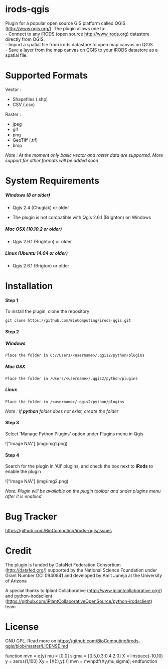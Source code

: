 # irods-qgis
Plugin for a popular open source GIS platform called QGIS (http://www.qgis.org/).  The plugin allows one to:  
	- Connect to any iRODS (open source http://www.irods.org) datastore directly from QGIS.  
	- Import a spatial file from irods datastore to open map canvas on QGIS.  
	- Save a layer from the map canvas on QGIS to your iRODS datastore as a spatial file.

# Supported Formats

Vector : 
 - Shapefiles (.shp)
 - CSV (.csv)

Raster : 
 - jpeg
 - gif
 - png
 - GeoTiff (.tif)
 - bmp

*Note : At the moment only basic vector and raster data are supported. More support for other formats will be added soon*

# System Requirements

##### Windows (8 or older)

- Qgis 2.4 (Chugiak) or older
	
* The plugin is not compatible with Qgis 2.6.1 (Brighton) on Windows
	
##### Mac OSX (10.10.2 or older)

- Qgis 2.6.1 (Brighton) or older
	
##### Linux (Ubuntu 14.04 or older)

- Qgis 2.6.1 (Brigton) or older

# Installation
#### Step 1

To install the plugin, clone the repository 
	
	git clone https://github.com/BioComputing/irods-qgis.git
	
#### Step 2

##### Windows
	
	Place the folder in C://Users/<username>/.qgis2/python/plugins
	
##### Mac OSX
	
	Place the folder in /Users/<username>/.qgis2/python/plugins
	
##### Linux
	
	Place the folder in /<username>/.qgis2/python/plugins
	
	
*Note : If __python__ folder does not exist, create the folder*
	
#### Step 3

Select 'Manage Python Plugins' option under Plugins menu in Qgis

!["Image N/A"] (img/img1.png)

#### Step 4

Search for the plugin in 'All' plugins, and check the box next to **iRods** to enable the plugin
		
!["Image N/A"] (img/img2.png)

*Note: Plugin will be available on the plugin toolbar and under plugins menu after it is enabled*

# Bug Tracker

https://github.com/BioComputing/irods-qgis/issues

# Credit

The plugin is funded by DataNet Federation Consortium (http://datafed.org/) supported by the National Science Foundation under Grant Number OCI 0940841 and developed by Amit Juneja at the University of Arizona

A special thanks to Iplant Collaborative (http://www.iplantcollaborative.org/) and python-irodsclient (https://github.com/iPlantCollaborativeOpenSource/python-irodsclient) team

# License

GNU GPL. Read more on https://github.com/BioComputing/irods-qgis/blob/master/LICENSE.md


function mvn = q(y)
	mu = [0,0]
	sigma = [0.5,0.3;0.4,2.0]
	X = linspace(-10,10)
	y = zeros(1,100)
	Xy = [X(:),y(:)]
	mvn = mvnpdf(Xy,mu,sigma);
endfunction


